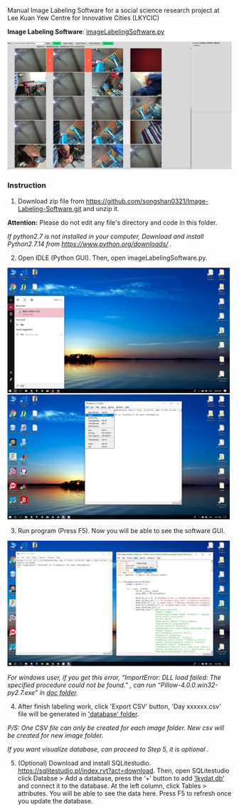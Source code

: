 Manual Image Labeling Software for a social science research project at Lee Kuan Yew Centre for Innovative Cities (LKYCIC)

**Image Labeling Software**: [imageLabelingSoftware.py](application/imageLabelingSoftware.py)

<img src="doc/pic/GUI.jpg" width="800px" />

### Instruction

1. Download zip file from https://github.com/songshan0321/Image-Labeling-Software.git and unzip it.

  **Attention:** Please do not edit any file's directory and code in this folder.

  *If python2.7 is not installed in your computer, Download and install Python2.7.14 from https://www.python.org/downloads/ .*

2. Open IDLE (Python GUI). Then, open imageLabelingSoftware.py.

  <img src="doc/pic/python_IDE.jpeg" width="500px" />

  <img src="doc/pic/open_software.jpeg" width="500px" />

3. Run program (Press F5). Now you will be able to see the software GUI.

  <img src="doc/pic/run_program.jpeg" width="500px" />

  *For windows user, if you get this error, “ImportError: DLL load failed: The specified procedure could not be found.” , can run “Pillow-4.0.0.win32-py2.7.exe” in [doc folder](doc).*

4. After finish labeling work, click 'Export CSV' button, 'Day xxxxxx.csv' file will be generated in ['database' folder](database).

  *P/S: One CSV file can only be created for each image folder. New csv will be created for new image folder.*

  

  *If you want visualize database, can proceed to Step 5, it is optional .*

5. (Optional) Download and install SQLitestudio. https://sqlitestudio.pl/index.rvt?act=download. Then, open SQLitestudio click Databse > Add a database, press the ‘+’ button to add [‘lkydat.db’](database/lkydata.db) and connect it to the database. At the left column, click Tables > attributes. You will be able to see the data here. Press F5 to refresh once you update the database.

